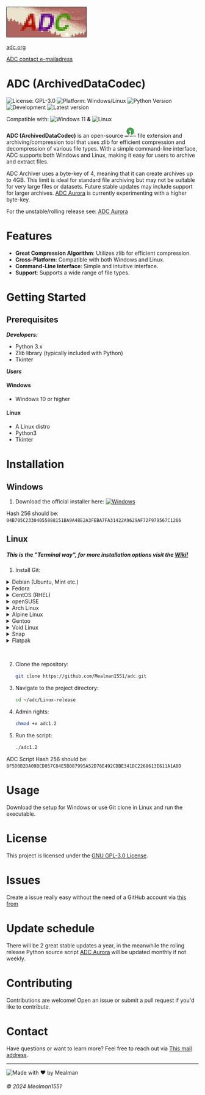 ![banner](img/banner/Bannerfull.jpg)

[adc.org](https://mealman1551.github.io/adc.html)

[ADC contact e-mailadress](mailto:adc@linuxmail.org)

# ADC (ArchivedDataCodec) 
![License: GPL-3.0](https://img.shields.io/badge/License-GNU%20GPL--3.0-orange.svg)
![Platform: Windows/Linux](https://img.shields.io/badge/Platform-Windows%20%7C%20Linux-blue.svg)
![Python Version](https://img.shields.io/badge/Python-3.x-yellow.svg)
![Development](https://img.shields.io/badge/Development-Active-brightgreen)
![Latest version](https://img.shields.io/badge/Latest%20version-1.2.0-brightgreen)

Compatible with: <img src="https://upload.wikimedia.org/wikipedia/commons/8/87/Windows_logo_-_2021.svg" alt="Windows 11" width="15"/> **&** <img src="https://upload.wikimedia.org/wikipedia/commons/3/35/Tux.svg" alt="Linux" width="15"/>

**ADC (ArchivedDataCodec)** is an open-source <img src="https://raw.githubusercontent.com/Mealman1551/ADC/362a969f45ab6f17883ec68cb6172dc4ad3ce58b/img/svg/open-source-icn.svg" alt="Open-Source" width="30"/> file extension and archiving/compression tool that uses zlib for efficient compression and decompression of various file types. With a simple command-line interface, ADC supports both Windows and Linux, making it easy for users to archive and extract files.

ADC Archiver uses a byte-key of 4, meaning that it can create archives up to 4GB. This limit is ideal for standard file archiving but may not be suitable for very large files or datasets. Future stable updates may include support for larger archives. [ADC Aurora](https://github.com/Mealman1551/ADC/tree/ADC-Unstable-(Aurora)) is currently experimenting with a higher byte-key.

For the unstable/rolling release see: [ADC Aurora](https://github.com/Mealman1551/ADC/tree/ADC-Unstable-(Aurora))

# Features

- **Great Compression Algorithm**: Utilizes zlib for efficient compression.
- **Cross-Platform**: Compatible with both Windows and Linux.
- **Command-Line Interface**: Simple and intuitive interface.
- **Support**: Supports a wide range of file types.

# Getting Started

## Prerequisites
***Developers:***
- Python 3.x
- Zlib library (typically included with Python)
- Tkinter

***Users***
#### Windows
- Windows 10 or higher
#### Linux
- A Linux distro
- Python3
- Tkinter

# Installation

## Windows
1. Download the official installer here: [![Windows](https://custom-icon-badges.demolab.com/badge/ADC%20Setup-0078D6?logo=windows11&logoColor=white)](https://github.com/Mealman1551/ADC/releases/tag/ADC_Archiver_v1.2.0)

Hash 256 should be: `04B705C23304055888151BA9A48E2A3FEBA7FA31422A9629AF72F979567C1266`
## Linux

##### This is the "Terminal way", for more installation options visit the [Wiki!](https://github.com/Mealman1551/ADC/wiki/Linux-installation)

1. Install Git:
<details>
  <summary>Debian (Ubuntu, Mint etc.)</summary>

  ```bash
  sudo apt update
  sudo apt install git
  ```
</details>

<details>
  <summary>Fedora</summary>

  ```bash
  sudo dnf install git
  ```
</details>

<details>
  <summary>CentOS (RHEL)</summary>

  ```bash
  sudo yum install git
  ```

  **for CentOS 8+ en RHEL 8+ (with dnf):**
  ```bash
  sudo dnf install git
  ```
</details>

<details>
  <summary>openSUSE</summary>

  ```bash
  sudo zypper install git
  ```
</details>

<details>
  <summary>Arch Linux</summary>

  ```bash
  sudo pacman -S git
  ```
</details>

<details>
  <summary>Alpine Linux</summary>

  ```bash
  sudo apk add git
  ```
</details>

<details>
  <summary>Gentoo</summary>

  ```bash
  sudo emerge --ask dev-vcs/git
  ```
</details>

<details>
  <summary>Void Linux</summary>

  ```bash
  sudo xbps-install -S git
  ```
  </details>

  <details>
  <summary>Snap</summary>

  ```bash
  sudo snap install git --classic
  ```
  </details>

 <details>
  <summary>Flatpak</summary>

  ```bash
  sudo flatpak install flathub com.git.Git
  ```
  </details>
 
 

2. Clone the repository:
    ```bash
    git clone https://github.com/Mealman1551/adc.git
    ```
3. Navigate to the project directory:
    ```bash
    cd ~/adc/Linux-release
    ```
4. Admin rights:
    ```bash
    chmod +x adc1.2
    ```
5. Run the script:
    ```bash
    ./adc1.2
    ```
ADC Script Hash 256 should be: `8F5D0B2DA09BCD057C84E5B087995A52D76E492CDBE341DC2268613E611A1A8D`

# Usage

Download the setup for Windows or use Git clone in Linux and run the executable.

# License

This project is licensed under the [GNU GPL-3.0 License](LICENSE).

# Issues

Create a issue really easy without the need of a GitHub account via [this from](https://docs.google.com/forms/d/e/1FAIpQLSckLmPxVy7rW30_va7YpE42GAY5UKZqD8tjQgrSGWdbfRJUvA/viewform)

# Update schedule

There will be 2 great stable updates a year, in the meanwhile the roling release Python source script [ADC Aurora](https://github.com/Mealman1551/ADC/tree/ADC-Unstable-(Aurora)) will be updated monthly if not weekly.

# Contributing

Contributions are welcome! Open an issue or submit a pull request if you'd like to contribute.

# Contact

Have questions or want to learn more? Feel free to reach out via [This mail address](mailto:adc@linuxmail.org).

---

![Made with ❤️ by Mealman](https://img.shields.io/badge/Made%20with%20%E2%9D%A4%EF%B8%8F%20by%20Mealman1551-blue?style=for-the-badge)

###### © 2024 Mealman1551
